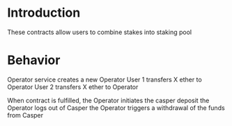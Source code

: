 # Introduction

These contracts allow users to combine stakes into staking pool

# Behavior

Operator service creates a new Operator
User 1 transfers X ether to Operator
User 2 transfers X ether to Operator

When contract is fulfilled, the Operator initiates the casper deposit
the Operator logs out of Casper
the Operator triggers a withdrawal of the funds from Casper
